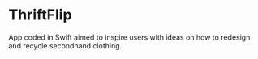 # ThriftFlip
App coded in Swift aimed to inspire users with ideas on how to redesign and recycle secondhand clothing. 
